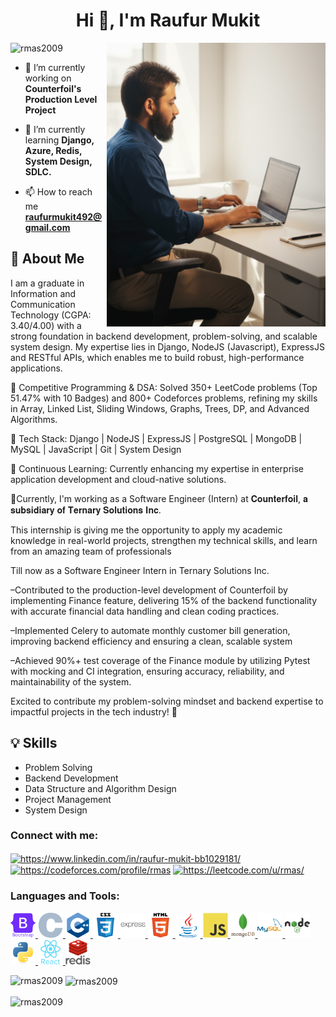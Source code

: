 

<h1 align="center">Hi 👋, I'm Raufur Mukit</h1>

<img align="right" alt="Coding"  width="350" src="profile.png">


<p align="left"> <img src="https://komarev.com/ghpvc/?username=rmas2009&label=Profile%20views&color=0e75b6&style=flat" alt="rmas2009" /> </p>

- 🔭 I’m currently working on **Counterfoil's Production Level Project**

- 🌱 I’m currently learning **Django, Azure, Redis, System Design, SDLC.**
  
- 📫 How to reach me **raufurmukit492@gmail.com**

 ## 🚀 About Me


I am a graduate in Information and Communication Technology (CGPA: 3.40/4.00) with a strong foundation in backend development, problem-solving, and scalable system design. My expertise lies in Django, NodeJS (Javascript), ExpressJS and RESTful APIs, which enables me to build robust, high-performance applications.

🔹 Competitive Programming & DSA: Solved 350+ LeetCode problems (Top 51.47% with 10 Badges) and 800+ Codeforces problems, refining my skills in Array, Linked List, Sliding Windows, Graphs, Trees, DP, and Advanced Algorithms.

🔹 Tech Stack: Django | NodeJS | ExpressJS | PostgreSQL | MongoDB | MySQL | JavaScript | Git | System Design

🔹 Continuous Learning: Currently enhancing my expertise in enterprise application development and cloud-native solutions.


🔹Currently, I'm working as a Software Engineer (Intern) at 	𝐂𝐨𝐮𝐧𝐭𝐞𝐫𝐟𝐨𝐢𝐥, 𝐚 𝐬𝐮𝐛𝐬𝐢𝐝𝐢𝐚𝐫𝐲 𝐨𝐟 𝐓𝐞𝐫𝐧𝐚𝐫𝐲 𝐒𝐨𝐥𝐮𝐭𝐢𝐨𝐧𝐬 𝐈𝐧𝐜.

This internship is giving me the opportunity to apply my academic knowledge in real-world projects, strengthen my technical skills, and learn from an amazing team of professionals

Till now as a Software Engineer Intern in Ternary Solutions Inc.

–Contributed to the production-level development of Counterfoil by implementing Finance feature, delivering 15%
of the backend functionality with accurate financial data handling and clean coding practices.

–Implemented Celery to automate monthly customer bill generation, improving backend efficiency and ensuring a
clean, scalable system

–Achieved 90%+ test coverage of the Finance module by utilizing Pytest with mocking and CI integration, ensuring
accuracy, reliability, and maintainability of the system.

Excited to contribute my problem-solving mindset and backend expertise to impactful projects in the tech industry! 🚀

## 💡 Skills
- Problem Solving
- Backend Development
- Data Structure and Algorithm Design
- Project Management
- System Design

<h3 align="left">Connect with me:</h3>
<p align="left">
<a href="https://www.linkedin.com/in/raufur-mukit-bb1029181/" target="blank"><img align="center" src="https://raw.githubusercontent.com/rahuldkjain/github-profile-readme-generator/master/src/images/icons/Social/linked-in-alt.svg" alt="https://www.linkedin.com/in/raufur-mukit-bb1029181/" height="30" width="40" /></a>
<a href="https://codeforces.com/profile/rmas" target="blank"><img align="center" src="https://raw.githubusercontent.com/rahuldkjain/github-profile-readme-generator/master/src/images/icons/Social/codeforces.svg" alt="https://codeforces.com/profile/rmas" height="30" width="40" /></a>
<a href="https://leetcode.com/u/rmas/" target="blank"><img align="center" src="https://raw.githubusercontent.com/rahuldkjain/github-profile-readme-generator/master/src/images/icons/Social/leet-code.svg" alt="https://leetcode.com/u/rmas/" height="30" width="40" /></a>
</p>

<h3 align="left">Languages and Tools:</h3>
<p align="left"> <a href="https://getbootstrap.com" target="_blank" rel="noreferrer"> <img src="https://raw.githubusercontent.com/devicons/devicon/master/icons/bootstrap/bootstrap-plain-wordmark.svg" alt="bootstrap" width="40" height="40"/> </a> <a href="https://www.cprogramming.com/" target="_blank" rel="noreferrer"> <img src="https://raw.githubusercontent.com/devicons/devicon/master/icons/c/c-original.svg" alt="c" width="40" height="40"/> </a> <a href="https://www.w3schools.com/cpp/" target="_blank" rel="noreferrer"> <img src="https://raw.githubusercontent.com/devicons/devicon/master/icons/cplusplus/cplusplus-original.svg" alt="cplusplus" width="40" height="40"/> </a> <a href="https://www.w3schools.com/css/" target="_blank" rel="noreferrer"> <img src="https://raw.githubusercontent.com/devicons/devicon/master/icons/css3/css3-original-wordmark.svg" alt="css3" width="40" height="40"/> </a> <a href="https://expressjs.com" target="_blank" rel="noreferrer"> <img src="https://raw.githubusercontent.com/devicons/devicon/master/icons/express/express-original-wordmark.svg" alt="express" width="40" height="40"/> </a> <a href="https://www.w3.org/html/" target="_blank" rel="noreferrer"> <img src="https://raw.githubusercontent.com/devicons/devicon/master/icons/html5/html5-original-wordmark.svg" alt="html5" width="40" height="40"/> </a> <a href="https://www.java.com" target="_blank" rel="noreferrer"> <img src="https://raw.githubusercontent.com/devicons/devicon/master/icons/java/java-original.svg" alt="java" width="40" height="40"/> </a> <a href="https://developer.mozilla.org/en-US/docs/Web/JavaScript" target="_blank" rel="noreferrer"> <img src="https://raw.githubusercontent.com/devicons/devicon/master/icons/javascript/javascript-original.svg" alt="javascript" width="40" height="40"/> </a> <a href="https://www.mongodb.com/" target="_blank" rel="noreferrer"> <img src="https://raw.githubusercontent.com/devicons/devicon/master/icons/mongodb/mongodb-original-wordmark.svg" alt="mongodb" width="40" height="40"/> </a> <a href="https://www.mysql.com/" target="_blank" rel="noreferrer"> <img src="https://raw.githubusercontent.com/devicons/devicon/master/icons/mysql/mysql-original-wordmark.svg" alt="mysql" width="40" height="40"/> </a> <a href="https://nodejs.org" target="_blank" rel="noreferrer"> <img src="https://raw.githubusercontent.com/devicons/devicon/master/icons/nodejs/nodejs-original-wordmark.svg" alt="nodejs" width="40" height="40"/> </a> <a href="https://www.python.org" target="_blank" rel="noreferrer"> <img src="https://raw.githubusercontent.com/devicons/devicon/master/icons/python/python-original.svg" alt="python" width="40" height="40"/> </a> <a href="https://reactjs.org/" target="_blank" rel="noreferrer"> <img src="https://raw.githubusercontent.com/devicons/devicon/master/icons/react/react-original-wordmark.svg" alt="react" width="40" height="40"/> </a> <a href="https://redis.io" target="_blank" rel="noreferrer"> <img src="https://raw.githubusercontent.com/devicons/devicon/master/icons/redis/redis-original-wordmark.svg" alt="redis" width="40" height="40"/> </a> </p>

<p><img align="left" src="https://github-readme-stats.vercel.app/api/top-langs?username=rmas2009&show_icons=true&locale=en&layout=compact" alt="rmas2009" /></p>

<p>&nbsp;<img align="center" src="https://github-readme-stats.vercel.app/api?username=rmas2009&show_icons=true&locale=en" alt="rmas2009" /></p>

<p><img align="center" src="https://github-readme-streak-stats.herokuapp.com/?user=rmas2009&" alt="rmas2009" /></p>

